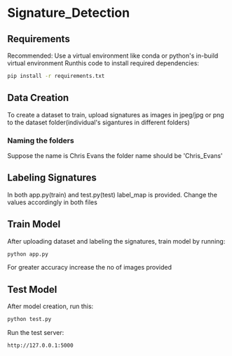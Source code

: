 # Signature_Detection

## Requirements
Recommended: Use a virtual environment like conda or python's in-build virtual environment
Runthis code to install required dependencies:
```bash
pip install -r requirements.txt
```
## Data Creation
To create a dataset to train, upload signatures as images in jpeg/jpg or png to the dataset folder(individual's sigantures in different folders)
### Naming the folders
Suppose the name is Chris Evans the folder name should be 'Chris_Evans'

## Labeling Signatures
In both app.py(train) and test.py(test) label_map is provided. Change the values accordingly in both files

## Train Model
After uploading dataset and labeling the signatures, train model by running: 
```bash
python app.py
```
For greater accuracy increase the no of images provided
## Test Model
After model creation, run this:
```bash
python test.py
```
Run the test server:
```bash
http://127.0.0.1:5000
```
